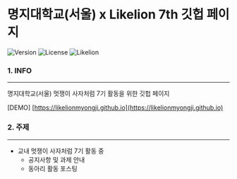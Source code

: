 명지대학교(서울) x Likelion 7th 깃헙 페이지
===========================================

![Version](https://img.shields.io/badge/Version-3.0.0-green.svg) ![License](https://img.shields.io/badge/License-MIT-brightgreen.svg) ![Likelion](https://img.shields.io/badge/Likelion-MJU(Seoul)-informational.svg)

### 1. INFO

---

명지대학교(서울) 멋쟁이 사자처럼 7기 활동을 위한 깃헙 페이지

[DEMO] [https://likelionmyongji.github.io](https://likelionmyongji.github.io)

### 2. 주제

---

-	교내 멋쟁이 사자처럼 7기 활동 중
	-	공지사항 및 과제 안내
	-	동아리 활동 포스팅
